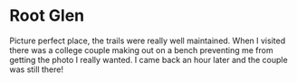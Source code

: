 # Root Glen

Picture perfect place, the trails were really well maintained.
When I visited there was a college couple making out on a bench preventing me from getting the photo I really wanted.
I came back an hour later and the couple was still there!